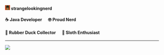 #### <img src="./images/avatar.png" width="16" height="16"> strangelookingnerd
#### ☕ Java Developer&nbsp;&nbsp;&nbsp;&nbsp;&nbsp;&nbsp;🤓 Proud Nerd
#### 🦆 Rubber Duck Collector&nbsp;&nbsp;&nbsp;&nbsp;&nbsp;&nbsp;🦥 Sloth Enthusiast
---
[![](https://visitcount.itsvg.in/api?id=strangelookingnerd&color=12&icon=5&pretty=true)](https://visitcount.itsvg.in)
